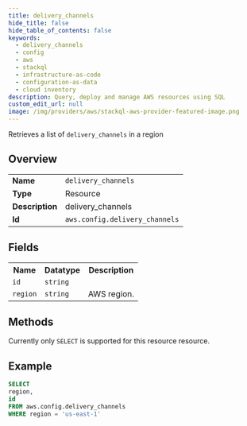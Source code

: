 ```yaml
---
title: delivery_channels
hide_title: false
hide_table_of_contents: false
keywords:
  - delivery_channels
  - config
  - aws
  - stackql
  - infrastructure-as-code
  - configuration-as-data
  - cloud inventory
description: Query, deploy and manage AWS resources using SQL
custom_edit_url: null
image: /img/providers/aws/stackql-aws-provider-featured-image.png
---
```

Retrieves a list of <code>delivery_channels</code> in a region

## Overview
<table><tbody>
<tr><td><b>Name</b></td><td><code>delivery_channels</code></td></tr>
<tr><td><b>Type</b></td><td>Resource</td></tr>
<tr><td><b>Description</b></td><td>delivery_channels</td></tr>
<tr><td><b>Id</b></td><td><code>aws.config.delivery_channels</code></td></tr>
</tbody></table>

## Fields
<table><tbody>
<tr><th>Name</th><th>Datatype</th><th>Description</th></tr>
<tr><td><code>id</code></td><td><code>string</code></td><td></td></tr>
<tr><td><code>region</code></td><td><code>string</code></td><td>AWS region.</td></tr>

</tbody></table>

## Methods
Currently only <code>SELECT</code> is supported for this resource resource.





## Example
```sql
SELECT
region,
id
FROM aws.config.delivery_channels
WHERE region = 'us-east-1'
```
